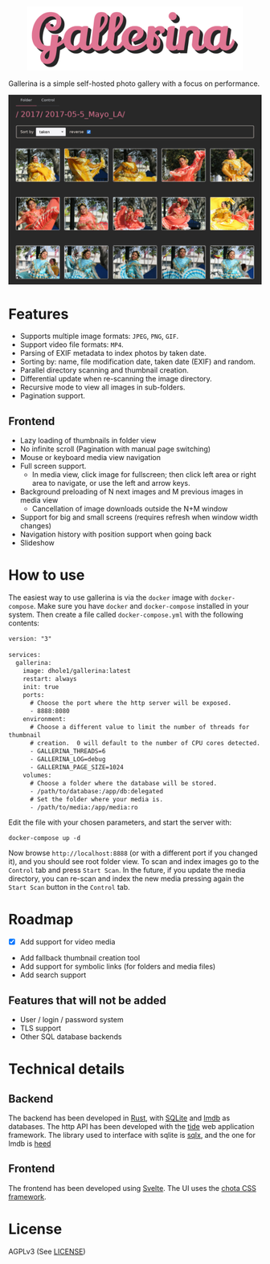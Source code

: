 <p align="center">
    <img src="https://github.com/Dhole/gallerina/raw/master/gallerina.png" height="128">
</p>

Gallerina is a simple self-hosted photo gallery with a focus on performance.

<p align="center">
    <img src="https://github.com/Dhole/gallerina/raw/master/screenshot1.png">
</p>

# Features

- Supports multiple image formats: `JPEG`, `PNG`, `GIF`.
- Support video file formats: `MP4`.
- Parsing of EXIF metadata to index photos by taken date.
- Sorting by: name, file modification date, taken date (EXIF) and random.
- Parallel directory scanning and thumbnail creation.
- Differential update when re-scanning the image directory.
- Recursive mode to view all images in sub-folders.
- Pagination support.

## Frontend

- Lazy loading of thumbnails in folder view
- No infinite scroll (Pagination with manual page switching)
- Mouse or keyboard media view navigation
- Full screen support.  
    - In media view, click image for fullscreen; then click left area or right area to navigate, or use the left and arrow keys.
- Background preloading of N next images and M previous images in media view
    - Cancellation of image downloads outside the N+M window
- Support for big and small screens (requires refresh when window width changes)
- Navigation history with position support when going back
- Slideshow

# How to use

The easiest way to use gallerina is via the `docker` image with
`docker-compose`.  Make sure you have `docker` and `docker-compose` installed
in your system.  Then create a file called `docker-compose.yml` with the following contents:
```
version: "3"

services:
  gallerina:
    image: dhole1/gallerina:latest
    restart: always
    init: true
    ports:
      # Choose the port where the http server will be exposed.
      - 8888:8080
    environment:
      # Choose a different value to limit the number of threads for thumbnail
      # creation.  0 will default to the number of CPU cores detected.
      - GALLERINA_THREADS=6
      - GALLERINA_LOG=debug
      - GALLERINA_PAGE_SIZE=1024
    volumes:
      # Choose a folder where the database will be stored.
      - /path/to/database:/app/db:delegated
      # Set the folder where your media is.
      - /path/to/media:/app/media:ro
```
Edit the file with your chosen parameters, and start the server with:
```
docker-compose up -d
```

Now browse `http://localhost:8888` (or with a different port if you changed
it), and you should see root folder view.  To scan and index images go to the
`Control` tab and press `Start Scan`.  In the future, if you update the media
directory, you can re-scan and index the new media pressing again the `Start
Scan` button in the `Control` tab.

# Roadmap

- [x] Add support for video media
- Add fallback thumbnail creation tool
- Add support for symbolic links (for folders and media files)
- Add search support

## Features that will not be added

- User / login / password system
- TLS support
- Other SQL database backends

# Technical details

## Backend

The backend has been developed in [Rust](https://www.rust-lang.org/), with [SQLite](https://sqlite.org/index.html) and [lmdb](http://www.lmdb.tech/doc/) as databases.  The http API has been developed with the [tide](https://github.com/http-rs/tide) web application framework.  The library used to interface with sqlite is [sqlx](https://github.com/launchbadge/sqlx), and the one for lmdb is [heed](https://github.com/Kerollmops/heed)

## Frontend

The frontend has been developed using [Svelte](https://svelte.dev/).  The UI uses the [chota CSS framework](https://jenil.github.io/chota/#!).

# License

AGPLv3 (See [LICENSE](./LICENSE))
